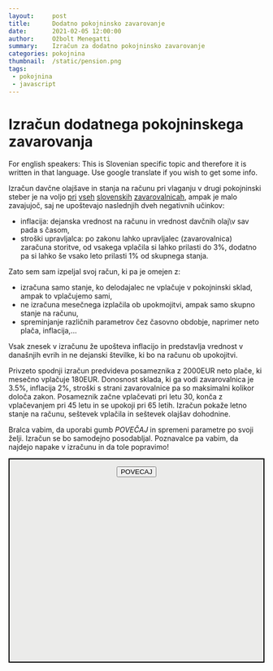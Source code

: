 ```yaml
---
layout:     post
title:      Dodatno pokojninsko zavarovanje
date:       2021-02-05 12:00:00
author:     Ožbolt Menegatti
summary:    Izračun za dodatno pokojninsko zavarovanje
categories: pokojnina
thumbnail:  /static/pension.png
tags:
 - pokojnina
 - javascript
---
```


# Izračun dodatnega pokojninskega zavarovanja

For english speakers: This is Slovenian specific topic and therefore it is written in that language. Use google translate if you wish to get some info.

Izračun davčne olajšave in stanja na računu pri vlaganju v drugi pokojninski steber je na voljo [pri](https://modra.si/varcevanje-za-pokojnino/) [vseh](https://www.triglavpokojnine.si/si/871/informativni-izracun.aspx?t=InfoIzrDodPok) [slovenskih](https://www.prva.si/pokojninsko-zavarovanje/dodatno-pokojninsko-zavarovanje/) [zavarovalnicah](https://www.sava-pokojninska.si/sl-si/informativni-izracuni/), ampak je malo zavajujoč, saj ne upoštevajo naslednjih dveh negativnih učinkov:

* inflacija: dejanska vrednost na računu in vrednost davčnih olaj\v sav pada s časom,
* stroški upravljalca: po zakonu lahko upravljalec (zavarovalnica) zaračuna storitve, od vsakega vplačila si lahko prilasti do 3%, dodatno pa si lahko še vsako leto prilasti 1% od skupnega stanja.

Zato sem sam izpeljal svoj račun, ki pa je omejen z:

* izračuna samo stanje, ko delodajalec ne vplačuje v pokojninski sklad, ampak to vplačujemo sami,
* ne izračuna mesečnega izplačila ob upokmojitvi, ampak samo skupno stanje na računu,
* spreminjanje različnih parametrov čez časovno obdobje, naprimer neto plača, inflacija,...

Vsak znesek v izračunu že upošteva inflacijo in predstavlja vrednost v današnjih evrih in ne dejanski številke, ki bo na računu ob upokojitvi.

Privzeto spodnji izračun predvideva posameznika z 2000EUR neto plače, ki mesečno vplačuje 180EUR. Donosnost sklada, ki ga vodi zavarovalnica je 3.5%, inflacija 2%, stroški s strani zavarovalnice pa so maksimalni kolikor določa zakon. Posameznik začne vplačevati pri letu 30, konča z vplačevanjem pri 45 letu in se upokoji pri 65 letih. Izračun pokaže letno stanje na računu, seštevek vplačila in seštevek olajšav dohodnine. 

Bralca vabim, da uporabi gumb *POVEČAJ* in spremeni parametre po svoji želji. Izračun se bo samodejno posodabljal. Poznavalce pa vabim, da najdejo napake v izračunu in da tole popravimo!

<script src="/js/flems.html" type="text/javascript" charset="utf-8"></script>
<div id="flems-container" style="border: 2px solid black; background-color: #ebebea;">
<div id="flems-focus-button">
<button style="color: black; margin: 1em auto; display: block" onclick="focusFlems()">POVECAJ</button>
</div>
<div id="flems" class="flems-height-normally"></div>
</div>
<script>
	let url = location.protocol + '//' + location.host + "/static/pokojnina";
	let savedScrollPosition;

	window.Flems(flems, {
		files: [],
		links: [
			{ name: 'konstante', type: 'script', url: `${url}/konstante.js` },
			{ name: 'logika', type: 'script', url: `${url}/izracun.js` },
			{ name: 'izris', type: 'script', url: `${url}/izris.js` },
		]
	})

	// flems scrolls down to it self after load, lets just scroll back up
	function regain_focus() {
		if(document.activeElement != document.body) {
			document.body.focus();
			window.scrollTo(0, 0);
		}
		else {
			setTimeout(regain_focus, 15);
		}
	}
	regain_focus();


	function focusFlems() {
		savedScrollPosition = window.scrollY;
		document.getElementById("flems-container").classList.add("flems-focused");
		document.getElementById("flems").classList.add("flems-height-when-focused");
		document.getElementById("flems").classList.remove("flems-height-normally");
		document.getElementById("menu").classList.add("class-hide");
		document.getElementById("flems-focus-button").classList.add("class-hide");
		document.getElementById("layout").classList.add("content-in-background");
	}

	document.body.addEventListener("keyup", function(arg) {
		if(arg.key == "Escape") {
			document.getElementById("flems-container").classList.remove("flems-focused");
			document.getElementById("menu").classList.remove("class-hide");
			document.getElementById("flems-focus-button").classList.remove("class-hide");
			document.getElementById("layout").classList.remove("content-in-background");
			document.getElementById("flems").classList.remove("flems-height-when-focused");
			document.getElementById("flems").classList.add("flems-height-normally");
			window.scrollTo(0, savedScrollPosition);
		}
	});

</script>
<style>
.flems-focused {
	position: absolute;
	width: 90%;
	height: 90%;
	top: 5%;
	left: 5%;
}
.class-hide {
	display: none;
}
.content-in-background {
	overflow: hidden;
	height: 100%;
}
.flems-height-when-focused {
	height: 100%;
}
.flems-height-normally {
	height: 25em;
}
</style>
